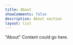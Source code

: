 ```yaml
---
title: About
showComments: false
description: About section
layout: list
---
```


"About" Content could go here.
